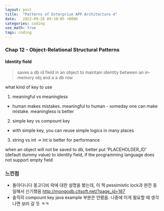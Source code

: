 ```yaml
---
layout: post
title:  "Patterns of Enterprise APP Architecture 4"
date:   2022-09-26 09:10:05 +0800
categories: coding
use_math: true
tags: coding
---
```


### Chap 12 - Object-Relational Structural Patterns


#### Identity field
> saves a db id field in an object to maintain identity between an in-memory obj and a a db row

what kind of key to use
1. meaningful vs meaningless
  - human makes mistakes. meaningful to human - someday one can make mistake. meaningless is better
2. simple key vs compount key
  - with simple key, you can reuse simple logics in many places
3. string vs int -> int is better for performance

when an object will not be saved to db, better put 'PLACEHOLDER_ID' (default dummy value) to identity field, if the programming language does not support empty field


### 느낀점
- 돌아다니다 몽고디비 락에 대한 설명을 봤는데, 이 책 pessimistic lock과 완전 동일해서 신기했음 http://mongodb.citsoft.net/?page_id=187
- 솔직히 compount key java example 부분은 안봤음. 나중에 이게 필요할 때 생각나면 보러 갈 듯 ㅋㅋ

